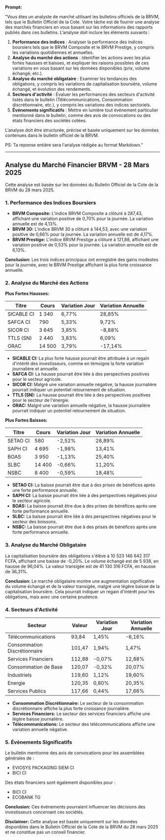 **Prompt:**

"Vous êtes un analyste de marché utilisant les bulletins officiels de la BRVM, tels que le Bulletin Officiel de la Cote. Votre tâche est de fournir une analyse des marchés financiers en vous basant sur les informations des rapports publiés dans ces bulletins. L’analyse doit inclure les éléments suivants :

1. **Performance des indices** : Analyser la performance des indices boursiers tels que le BRVM Composite et le BRVM Prestige, y compris les variations quotidiennes et annuelles.
2. **Analyse du marché des actions** : Identifier les actions avec les plus fortes hausses et baisses, et expliquer les raisons possibles de ces variations en vous basant sur les données disponibles (prix, volume échangé, etc.).
3. **Analyse du marché obligataire** : Examiner les tendances des obligations, y compris les variations de capitalisation boursière, volume échangé, et évolution des rendements.
4. **Secteurs d'activité** : Évaluer les performances des secteurs d'activité listés dans le bulletin (Télécommunications, Consommation discrétionnaire, etc.), y compris les variations des indices sectoriels.
5. **Événements significatifs** : Mettre en lumière tout événement particulier mentionné dans le bulletin, comme des avis de convocations ou des états financiers des sociétés cotées.

L’analyse doit être structurée, précise et basée uniquement sur les données contenues dans le bulletin officiel de la BRVM. 

PS: Ta reponse entière sera l'analyse rédigée au format Markdown."

---

## Analyse du Marché Financier BRVM - 28 Mars 2025

Cette analyse est basée sur les données du Bulletin Officiel de la Cote de la BRVM du 28 mars 2025.

### 1. Performance des Indices Boursiers

*   **BRVM Composite:** L'indice BRVM Composite a clôturé à 287,43, affichant une variation positive de 0,70% pour la journée. La variation annuelle est de 4,13%.
*   **BRVM 30:** L'indice BRVM 30 a clôturé à 144,53, avec une variation positive de 0,66% pour la journée. La variation annuelle est de 4,17%.
*   **BRVM Prestige:** L'indice BRVM Prestige a clôturé à 121,88, affichant une variation positive de 0,53% pour la journée. La variation annuelle est de 6,13%.

**Conclusion:** Les trois indices principaux ont enregistré des gains modestes pour la journée, avec le BRVM Prestige affichant la plus forte croissance annuelle.

### 2. Analyse du Marché des Actions

**Plus Fortes Hausses:**

| Titre        | Cours | Variation Jour | Variation Annuelle |
| ----------- | ----- | -------------- | ------------------ |
| SICABLE CI  | 1 340 | 6,77%        | 28,85%             |
| SAFCA CI    | 790   | 5,33%        | 9,72%              |
| SICOR CI    | 3 645 | 3,85%        | -8,88%             |
| TTLS (SN)   | 2 440 | 3,83%        | 6,09%              |
| ORAC        | 14 500 | 3,79%        | -17,14%            |

*   **SICABLE CI:** La plus forte hausse pourrait être attribuée à un regain d'intérêt des investisseurs, comme en témoigne la forte variation journalière et annuelle.
*   **SAFCA CI:** La hausse pourrait être liée à des perspectives positives pour le secteur agricole.
*   **SICOR CI:** Malgré une variation annuelle négative, la hausse journalière pourrait indiquer un potentiel retournement de situation.
*   **TTLS (SN):** La hausse pourrait être liée à des perspectives positives pour le secteur de l'énergie.
*   **ORAC:** Malgré une variation annuelle négative, la hausse journalière pourrait indiquer un potentiel retournement de situation.

**Plus Fortes Baisses:**

| Titre        | Cours | Variation Jour | Variation Annuelle |
| ----------- | ----- | -------------- | ------------------ |
| SETAO CI    | 580   | -2,52%       | 28,89%             |
| SAPH CI     | 4 695 | -1,98%       | 13,41%             |
| BOAS        | 3 950 | -1,13%       | 25,40%             |
| SLBC        | 14 400 | -0,66%       | 11,20%             |
| NSBC        | 8 400 | -0,59%       | 18,48%             |

*   **SETAO CI:** La baisse pourrait être due à des prises de bénéfices après une forte performance annuelle.
*   **SAPH CI:** La baisse pourrait être liée à des perspectives négatives pour le secteur agricole.
*   **BOAS:** La baisse pourrait être due à des prises de bénéfices après une forte performance annuelle.
*   **SLBC:** La baisse pourrait être liée à des perspectives négatives pour le secteur des boissons.
*   **NSBC:** La baisse pourrait être due à des prises de bénéfices après une forte performance annuelle.

### 3. Analyse du Marché Obligataire

La capitalisation boursière des obligations s'élève à 10 523 146 642 317 FCFA, affichant une baisse de -0,20%. Le volume échangé est de 5 938, en hausse de 96,04%. La valeur transigée est de 41 130 316 FCFA, en hausse de 36,31%.

**Conclusion:** Le marché obligataire montre une augmentation significative du volume échangé et de la valeur transigée, malgré une légère baisse de la capitalisation boursière. Cela pourrait indiquer un regain d'intérêt pour les obligations, mais avec une certaine prudence.

### 4. Secteurs d'Activité

| Secteur                               | Valeur | Variation Jour | Variation Annuelle |
| ------------------------------------- | ------ | -------------- | ------------------ |
| Télécommunications                    | 93,84  | 1,45%          | -6,16%             |
| Consommation Discrétionnaire          | 101,47 | 1,94%          | 1,47%              |
| Services Financiers                    | 112,88 | -0,07%         | 12,88%             |
| Consommation de Base                  | 120,07 | -0,32%         | 20,07%             |
| Industriels                           | 119,60 | 1,12%          | 19,60%             |
| Energie                               | 120,35 | 0,80%          | 20,35%             |
| Services Publics                      | 117,66 | 0,44%          | 17,66%             |

*   **Consommation Discrétionnaire:** Le secteur de la consommation discrétionnaire affiche la plus forte croissance journalière.
*   **Services Financiers:** Le secteur des services financiers affiche une légère baisse journalière.
*   **Télécommunications:** Le secteur des télécommunications affiche une variation annuelle négative.

### 5. Événements Significatifs

Le bulletin mentionne des avis de convocations pour les assemblées générales de :

*   EVIOSYS PACKAGING SIEM CI
*   BICI CI

Des états financiers sont également disponibles pour :

*   BICI CI
*   ECOBANK TG

**Conclusion:** Ces événements pourraient influencer les décisions des investisseurs concernant ces sociétés.

**Disclaimer:** Cette analyse est basée uniquement sur les données disponibles dans le Bulletin Officiel de la Cote de la BRVM du 28 mars 2025 et ne constitue pas un conseil financier.
